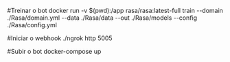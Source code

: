 #Treinar o bot
docker run -v $(pwd):/app rasa/rasa:latest-full train --domain ./Rasa/domain.yml --data ./Rasa/data --out ./Rasa/models --config ./Rasa/config.yml

#Iniciar o webhook
./ngrok http 5005

#Subir o bot
docker-compose up

